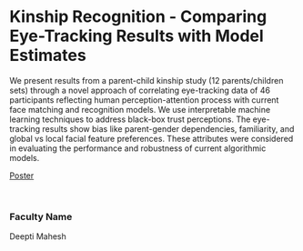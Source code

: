 # Kinship Recognition - Comparing Eye-Tracking Results with Model Estimates

We present results from a parent-child kinship study (12 parents/children sets) through a novel approach of correlating eye-tracking data of 46 participants reflecting human perception-attention process with current face matching and recognition models. We use interpretable machine learning techniques to address black-box trust perceptions. The eye-tracking results show bias like parent-gender dependencies, familiarity, and global vs local facial feature preferences. These attributes were considered in evaluating the performance and robustness of current algorithmic models.

[Poster](03.%20Kinship%20Recognition%20-%20Comparing%20Eye-Tracking%20Results%20with%20Model%20Estimates.pdf)

<br>


### Faculty Name

Deepti Mahesh
